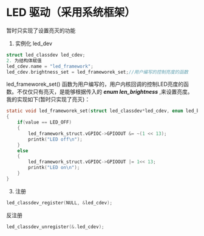 # LED 驱动（采用系统框架）
暂时只实现了设置亮灭的功能
1. 实例化 led_dev
```c
struct led_classdev led_cdev;
2. 为结构体赋值
led_cdev.name = "led_framework";
led_cdev.brightness_set = led_frameworek_set;//用户编写的控制亮度的函数
```
led_frameworek_set() 函数为用户编写的，用户内核回调的控制LED亮度的函数。不仅仅只有亮灭，是能够根据传入的 ***enum len_brightness*** ,来设置亮度。我的实现如下(暂时只实现了亮灭)：
```c
static void led_frameworek_set(struct led_classdev*led_cdev, enum led_brightness value)
{
	if(value == LED_OFF)
	{
		led_framework_struct.vGPIOC->GPIOOUT &= ~(1 << 13);
		printk("LED off\n");
	}
	else
	{
		led_framework_struct.vGPIOC->GPIOOUT |= 1<< 13;
		printk("LED on\n");
	}
}
```
3. 注册
```c
led_classdev_register(NULL, &led_cdev);
```
反注册
```c
led_classdev_unregister(&.led_cdev);
```
